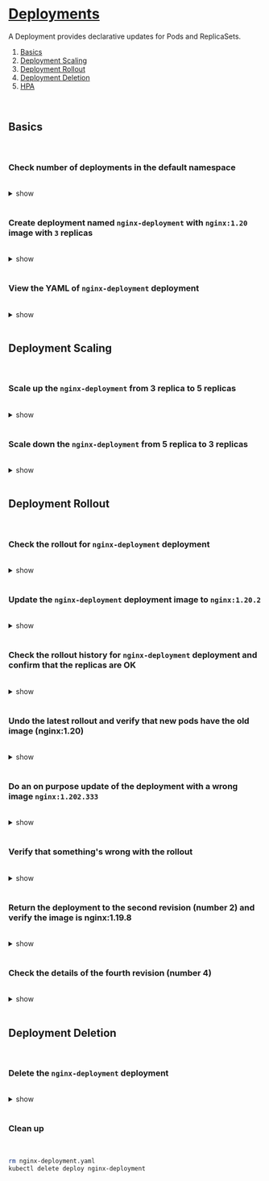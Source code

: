 # [Deployments](https://kubernetes.io/docs/concepts/workloads/controllers/deployment/)

A Deployment provides declarative updates for Pods and ReplicaSets.

 1. [Basics](#basics)
 2. [Deployment Scaling](#deployment-scaling)
 3. [Deployment Rollout](#deployment-rollout)
 4. [Deployment Deletion](#deployment-deletion)
 5. [HPA](#hpa)

<br />

## Basics
 
<br />

### Check number of deployments in the default namespace

<br />

<details><summary>show</summary><p>

```bash
kubectl get deployments
# OR 
kubectl get deploy
```

</p></details>

<br />

### Create deployment named `nginx-deployment` with `nginx:1.20` image with `3` replicas

<br />

<details><summary>show</summary><p>

```bash
kubectl create deploy nginx-deployment --image nginx:1.20 && kubectl scale deploy nginx-deployment --replicas 3
# deployment.apps/nginx-deployment created
# deployment.apps/nginx-deployment scaled

kubectl get replicaset # check the replica set created
# NAME                         DESIRED   CURRENT   READY   AGE
# nginx-deployment-bd78d5dc6   3         3         3       37s

```

OR 

```yaml
cat << EOF > nginx-deployment.yaml
apiVersion: apps/v1
kind: Deployment
metadata:
  labels:
    app: nginx
  name: nginx-deployment
spec:
  replicas: 3
  selector:
    matchLabels:
      app: nginx
  template:
    metadata:
      labels:
        app: nginx
    spec:
      containers:
      - image: nginx:1.20
        name: nginx
EOF

kubectl apply -f nginx-deployment.yaml

```

</p></details>

<br />

### View the YAML of `nginx-deployment` deployment

<br />

<details><summary>show</summary><p>

```bash
kubectl get deploy nginx-deployment -o yaml
```

</p></details> 

<br />

## Deployment Scaling

<br />

### Scale up the `nginx-deployment` from 3 replica to 5 replicas

<br />

<details><summary>show</summary><p>

```bash
kubectl scale deployment nginx-deployment --replicas=5
```

OR

#### Edit the replica set definition file and use `kubectl apply -f nginx-deployment.yaml`

```yaml
apiVersion: apps/v1
kind: Deployment
metadata:
  labels:
    app: nginx
  name: nginx-deployment
spec:
  replicas: 5 # Update the replicas count
  selector:
    matchLabels:
      app: nginx
  template:
    metadata:
      labels:
        app: nginx
    spec:
      containers:
      - image: nginx:1.20 
        name: nginx
```

</p></details>

<br />

### Scale down the `nginx-deployment` from 5 replica to 3 replicas

<br />

<details><summary>show</summary><p>

```bash
kubectl scale deployment nginx-deployment --replicas=3
```

OR

#### Edit the replica set definition file and use `kubectl apply -f nginx-deployment.yaml`

```yaml
apiVersion: apps/v1
kind: Deployment
metadata:
  labels:
    app: nginx
  name: nginx-deployment
spec:
  replicas: 3 # Update the replicas count
  selector:
    matchLabels:
      app: nginx
  template:
    metadata:
      labels:
        app: nginx
    spec:
      containers:
      - image: nginx:1.20 
        name: nginx
```

</p></details>

<br />

## Deployment Rollout

<br />

### Check the rollout for `nginx-deployment` deployment

<br />

<details><summary>show</summary><p>

```bash
kubectl rollout status deploy nginx-deployment
# deployment "nginx-deployment" successfully rolled out
```

</p></details> 

<br />

### Update the `nginx-deployment` deployment image to `nginx:1.20.2`

<br />

<details><summary>show</summary><p>

```bash
kubectl set image deploy nginx-deployment nginx=nginx:1.20.2
# deployment.apps/nginx-deployment image updated
```

OR 

#### Update the `nginx-deployment.yaml` file and `kubectl apply -f nginx-deployment.yaml`

```yaml
apiVersion: apps/v1
kind: Deployment
metadata:
  labels:
    app: nginx
  name: nginx-deployment
spec:
  replicas: 3
  selector:
    matchLabels:
      app: nginx
  template:
    metadata:
      labels:
        app: nginx
    spec:
      containers:
      - image: nginx:1.20.2 # Update the image
        name: nginx
```

</p></details> 

<br />

### Check the rollout history for `nginx-deployment` deployment and confirm that the replicas are OK

<br />

<details><summary>show</summary><p>

```bash
kubectl rollout history deploy nginx-deployment
# deployment.apps/nginx-deployment 
# REVISION  CHANGE-CAUSE
# 1         <none>
# 2         <none>

kubectl get replicaset # check that a new replica set has been created
# NAME                          DESIRED   CURRENT   READY   AGE
# nginx-deployment-7cd9b6bb76   3         3         3       36s
# nginx-deployment-bd78d5dc6    0         0         0       2m40s
```

</p></details> 

<br />

### Undo the latest rollout and verify that new pods have the old image (nginx:1.20)

<br />

<details><summary>show</summary><p>

```bash
kubectl rollout undo deploy nginx-deployment # wait a bit
# deployment.apps/nginx-deployment rolled back

# verify the rollback 

kubectl rollout history deploy nginx-deployment
# deployment.apps/nginx-deployment 
# REVISION  CHANGE-CAUSE
# 2         <none>
# 3         <none>

kubectl get replicaset
# NAME                          DESIRED   CURRENT   READY   AGE
# nginx-deployment-7cd9b6bb76   0         0         0       4m12s
# nginx-deployment-bd78d5dc6    3         3         3       6m16s

kubectl get pod # select one 'Running' Pod

kubectl describe pod nginx-deployment-xxx-xxx | grep -i image # should be nginx:1.20 - need to update !!

```

</p></details> 

<br />

### Do an on purpose update of the deployment with a wrong image `nginx:1.202.333`

<br />

<details><summary>show</summary><p>

```bash
kubectl set image deploy nginx-deployment nginx=nginx:1.202.333
```

OR 

#### Update the `nginx-deployment.yaml` file and `kubectl apply -f nginx-deployment.yaml`

```yaml
apiVersion: apps/v1
kind: Deployment
metadata:
  labels:
    app: nginx
  name: nginx-deployment
spec:
  replicas: 3
  selector:
    matchLabels:
      app: nginx
  template:
    metadata:
      labels:
        app: nginx
    spec:
      containers:
      - image: nginx:1.202.333 # Update the image
        name: nginx
```

</p></details> 

<br />

### Verify that something's wrong with the rollout

<br />

<details><summary>show</summary><p>

```bash
kubectl rollout status deploy nginx-deployment # would show 'Waiting for deployment "nginx-deployment" rollout to finish: 1 out of 3 new replicas have been updated...'

kubectl get pod # would show status as 'ErrImagePull' or 'ImagePullBackOff'
# NAME                                READY   STATUS         RESTARTS   AGE
# nginx-deployment-68b88f4dcf-8drvq   0/1     ErrImagePull   0          71s
# nginx-deployment-bd78d5dc6-59x4r    1/1     Running        0          7m16s
# nginx-deployment-bd78d5dc6-cxg7l    1/1     Running        0          7m19s
# nginx-deployment-bd78d5dc6-xxkdj    1/1     Running        0          7m14s
```

</p></details> 

<br />

### Return the deployment to the second revision (number 2) and verify the image is nginx:1.19.8

<br />

<details><summary>show</summary><p>

```bash
kubectl rollout undo deploy nginx-deployment --to-revision=2

# verify 
kubectl rollout history deploy nginx-deployment
# deployment.apps/nginx-deployment 
# REVISION  CHANGE-CAUSE
# 3         <none>
# 4         <none>
# 5         <none>

kubectl describe deploy nginx-deployment | grep Image: # should show nginx:1.20.2

kubectl rollout status deploy nginx-deployment # Everything should be OK

```

</p></details> 

<br />

### Check the details of the fourth revision (number 4)

<br />

<details><summary>show</summary><p>

```bash
kubectl rollout history deploy nginx-deployment --revision=4 # check the wrong image displayed here
# deployment.apps/nginx-deployment with revision #4
# Pod Template:
#   Labels:       app=nginx-deployment
#         pod-template-hash=68b88f4dcf
#   Containers:
#    nginx:
#     Image:      nginx:1.202.333
#     Port:       <none>
#     Host Port:  <none>
#     Environment:        <none>
#     Mounts:     <none>
#   Volumes:      <none> 
```

</p></details> 

<br />

## Deployment Deletion

<br />

### Delete the `nginx-deployment` deployment

<br />

<details><summary>show</summary><p>

```bash
kubectl delete deployment nginx-deployment
# OR
kubectl delete -f nginx-deployment.yaml
```

</p></details>

<br />

### Clean up 

<br />

```bash
rm nginx-deployment.yaml
kubectl delete deploy nginx-deployment
```
